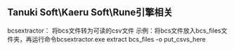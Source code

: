 ## Tanuki Soft\Kaeru Soft\Rune引擎相关
bcsextractor：
将bcs文件转为可读的csv文件
示例：将bcs文件放入bcs_files文件夹，再运行命令bcsextractor.exe extract bcs_files -o put_csvs_here
